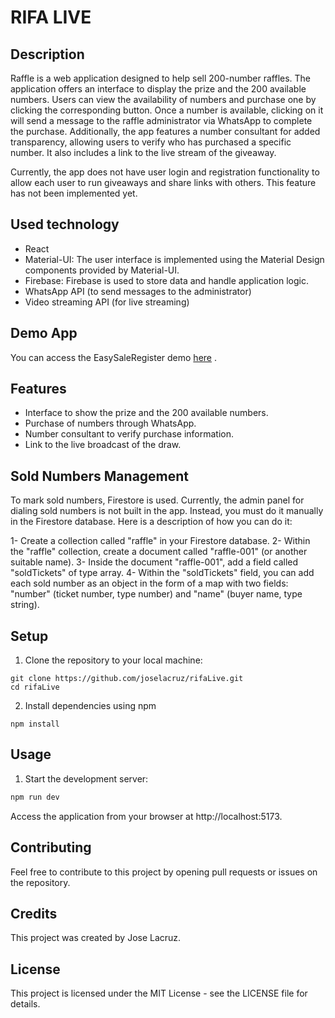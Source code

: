 # RIFA LIVE
## Description
Raffle is a web application designed to help sell 200-number raffles. The application offers an interface to display the prize and the 200 available numbers. Users can view the availability of numbers and purchase one by clicking the corresponding button. Once a number is available, clicking on it will send a message to the raffle administrator via WhatsApp to complete the purchase. Additionally, the app features a number consultant for added transparency, allowing users to verify who has purchased a specific number. It also includes a link to the live stream of the giveaway.

Currently, the app does not have user login and registration functionality to allow each user to run giveaways and share links with others. This feature has not been implemented yet.

## Used technology
- React
- Material-UI: The user interface is implemented using the Material Design components provided by Material-UI.
- Firebase: Firebase is used to store data and handle application logic.
- WhatsApp API (to send messages to the administrator)
- Video streaming API (for live streaming)

## Demo App
You can access the EasySaleRegister demo [here](https://rifalive.netlify.app) .

## Features
- Interface to show the prize and the 200 available numbers.
- Purchase of numbers through WhatsApp.
- Number consultant to verify purchase information.
- Link to the live broadcast of the draw.

## Sold Numbers Management
To mark sold numbers, Firestore is used. Currently, the admin panel for dialing sold numbers is not built in the app. Instead, you must do it manually in the Firestore database. Here is a description of how you can do it:

1- Create a collection called "raffle" in your Firestore database.
2- Within the "raffle" collection, create a document called "raffle-001" (or another suitable name).
3- Inside the document "raffle-001", add a field called "soldTickets" of type array.
4- Within the "soldTickets" field, you can add each sold number as an object in the form of a map with two fields: "number" (ticket number, type number) and "name" (buyer name, type string).

## Setup
1. Clone the repository to your local machine:
```
git clone https://github.com/joselacruz/rifaLive.git
cd rifaLive

```
2. Install dependencies using npm
```
npm install

```

## Usage
1. Start the development server:
```sh
npm run dev
```
Access the application from your browser at http://localhost:5173.

## Contributing
Feel free to contribute to this project by opening pull requests or issues on the repository.

## Credits
This project was created by Jose Lacruz.

## License
This project is licensed under the MIT License - see the LICENSE file for details.
